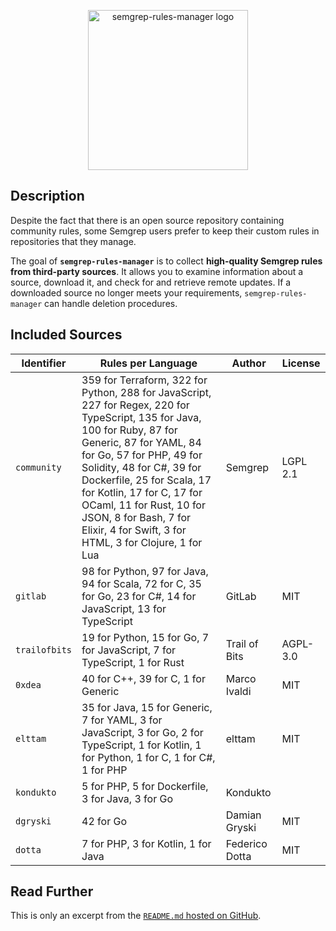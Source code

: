 <p align="center">
    <img src="https://raw.githubusercontent.com/iosifache/semgrep-rules-manager/main/logo.png" height="256" alt="semgrep-rules-manager logo"/>
</p>

## Description

Despite the fact that there is an open source repository containing community rules, some Semgrep users prefer to keep their custom rules in repositories that they manage.

The goal of **`semgrep-rules-manager`** is to collect **high-quality Semgrep rules from third-party sources**. It allows you to examine information about a source, download it, and check for and retrieve remote updates. If a downloaded source no longer meets your requirements, `semgrep-rules-manager` can handle deletion procedures.

## Included Sources

| Identifier    | Rules per Language                                                                                                                                                                                                                                                                                                                                                                  | Author         | License   |
|---------------|-------------------------------------------------------------------------------------------------------------------------------------------------------------------------------------------------------------------------------------------------------------------------------------------------------------------------------------------------------------------------------------|----------------|-----------|
| `community`   | 359 for Terraform, 322 for Python, 288 for JavaScript, 227 for Regex, 220 for TypeScript, 135 for Java, 100 for Ruby, 87 for Generic, 87 for YAML, 84 for Go, 57 for PHP, 49 for Solidity, 48 for C#, 39 for Dockerfile, 25 for Scala, 17 for Kotlin, 17 for C, 17 for OCaml, 11 for Rust, 10 for JSON, 8 for Bash, 7 for Elixir, 4 for Swift, 3 for HTML, 3 for Clojure, 1 for Lua | Semgrep        | LGPL 2.1  |
| `gitlab`      | 98 for Python, 97 for Java, 94 for Scala, 72 for C, 35 for Go, 23 for C#, 14 for JavaScript, 13 for TypeScript                                                                                                                                                                                                                                                                      | GitLab         | MIT       |
| `trailofbits` | 19 for Python, 15 for Go, 7 for JavaScript, 7 for TypeScript, 1 for Rust                                                                                                                                                                                                                                                                                                            | Trail of Bits  | AGPL-3.0  |
| `0xdea`       | 40 for C++, 39 for C, 1 for Generic                                                                                                                                                                                                                                                                                                                                                 | Marco Ivaldi   | MIT       |
| `elttam`      | 35 for Java, 15 for Generic, 7 for YAML, 3 for JavaScript, 3 for Go, 2 for TypeScript, 1 for Kotlin, 1 for Python, 1 for C, 1 for C#, 1 for PHP                                                                                                                                                                                                                                     | elttam         | MIT       |
| `kondukto`    | 5 for PHP, 5 for Dockerfile, 3 for Java, 3 for Go                                                                                                                                                                                                                                                                                                                                   | Kondukto       |           |
| `dgryski`     | 42 for Go                                                                                                                                                                                                                                                                                                                                                                           | Damian Gryski  | MIT       |
| `dotta`       | 7 for PHP, 3 for Kotlin, 1 for Java                                                                                                                                                                                                                                                                                                                                                 | Federico Dotta | MIT       |

## Read Further

This is only an excerpt from the [`README.md` hosted on GitHub](https://github.com/iosifache/semgrep-rules-manager#readme).
